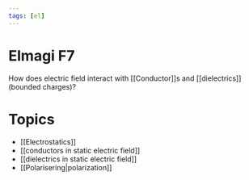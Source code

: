 ```yaml
---
tags: [el]
---
```

# Elmagi F7
How does electric field interact with [[Conductor]]s and [[dielectrics]] (bounded charges)?
# Topics
- [[Electrostatics]]
- [[conductors in static electric field]]
- [[dielectrics in static electric field]]
- [[Polarisering|polarization]]